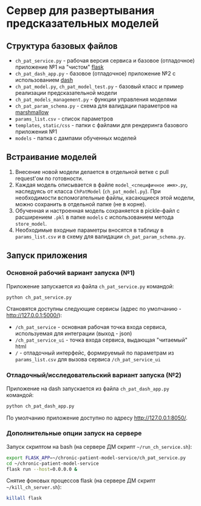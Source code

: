 # Сервер для развертывания предсказательных моделей

## Структура базовых файлов

- `ch_pat_service.py` - рабочая версия сервиса и базовое (отладочное) приложение №1 на "чистом" [flask](https://flask.palletsprojects.com/)
- `ch_pat_dash_app.py` - базовое (отладочное) приложение №2 с использованием [dash](https://plot.ly/dash/)
- `ch_pat_model.py`, `ch_pat_model_test.py` - базовый класс и пример реализации предсказательной модели
- `ch_pat_models_management.py` - функции управления моделями
- `ch_pat_param_schema.py` - схема для валидации параметров на [marshmallow](https://marshmallow.readthedocs.io/)
- `params_list.csv` - список параметров
- `templates`, `static/css` - папки с файлами для рендеринга базового приложения №1
- `models` - папка с дампами обученных моделей

## Встраивание моделей

1) Внесение новой модели делается в отдельной ветке с pull request'ом по готовности.
1) Каждая модель описывается в файле `model_<специфичное имя>.py`, наследуясь от класса `ChPatModel` (`ch_pat_model.py`). При необходимости вспомогательные файлы, касающиеся этой модели, можно сохранить в отдельной папке (не в корне).
1) Обученная и настроенная модель сохраняется в pickle-файл с расширением `.pkl` в папке `models` с использованием метода `store_model`.
1) Необходимые входные параметры вносятся в таблицу в `params_list.csv` и в схему для валидации `ch_pat_param_schema.py`.

## Запуск приложения

### Основной рабочий вариант запуска (№1)

Приложение запускается из файла `ch_pat_service.py` командой:
```bash
python ch_pat_service.py
```
Становятся доступны следующие сервисы (адрес по умолчанию - http://127.0.0.1:5000/):
- `/ch_pat_service` - основная рабочая точка входа сервиса, используемая для интеграции (выход - json)
- `/ch_pat_service_ui` - точка входа сервиса, выдающая "читаемый" html
- `/` - отладочный интерфейс, формируемый по параметрам из `params_list.csv` для вызова сервиса `/ch_pat_service_ui`

### Отладочный/исследовательский вариант запуска (№2)

Приложение на dash запускается из файла `ch_pat_dash_app.py` командой:
```bash
python ch_pat_dash_app.py
```
По умолчанию приложение доступно по адресу http://127.0.0.1:8050/. 

### Дополнительные опции запуск на сервере

Запуск скриптом на bash (на сервере ДМ скрипт `~/run_ch_service.sh`):
```bash
export FLASK_APP=~/chronic-patient-model-service/ch_pat_service.py
cd ~/chronic-patient-model-service
flask run --host=0.0.0.0 &
```

Снятие фоновых процессов flask (на сервере ДМ скрипт `~/kill_ch_server.sh`):
```bash
killall flask
```
